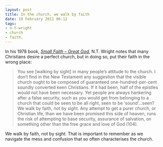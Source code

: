 ```yaml
---
layout: post
title: In the church, we walk by faith
date: 19 February 2011 06:12
tags:
- n-t-wright
- church
- faith,
---
```

In his 1978 book, *[Small Faith – Great God](http://www.wtsbooks.com/product-exec/product_id/7234/nm/Small+Faith+%26mdash%3B+Great+God+%28Hardcover%29?utm_source=jbelder&utm_medium=blogpartners)*, N.T. Wright notes that many Christians desire a perfect church, but in doing so, put their faith in the wrong place:

<blockquote>
You see [walking by sight] in many people’s attitude to the church. I don’t find in the New Testament any suggestion that the visible church ought to be composed of guaranteed one-hundred-per-cent soundly converted keen Christians. If it had been, half of the epistles would not have been necessary. Yet people are always hankering after a false security, such as you would get from belonging to a church that could be seen to be all right, seen to be ‘sound’…seen? We walk by faith, not by sight. Any attempt to get a purer church, or Christian life, than we have been promised this side of heaven, runs the risk of attempting to base security, assurance of salvation, on something other than the free grace and love of God (104).
</blockquote>

We walk by faith, not by sight. That is important to remember as we navigate the mess and confusion that so often characterises the church.
